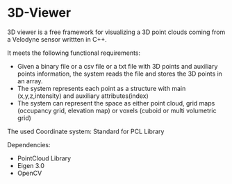 # 3D-Viewer
3D viewer is a free framework for visualizing a 3D point clouds coming from a Velodyne sensor writtten in C++.

It meets the following functional requirements:
- Given a binary file or a csv file or a txt file with 3D points and auxiliary points information, the system reads the file and stores the 3D points in an array.
- The system represents each point as a structure with main (x,y,z,intensity) and auxiliary attributes(index)
- The system can represent the space as either point cloud, grid maps (occupancy grid, elevation map) or voxels (cuboid or multi volumetric grid)

The used Coordinate system:
Standard for PCL Library

Dependencies:
- PointCloud Library
- Eigen 3.0
- OpenCV
